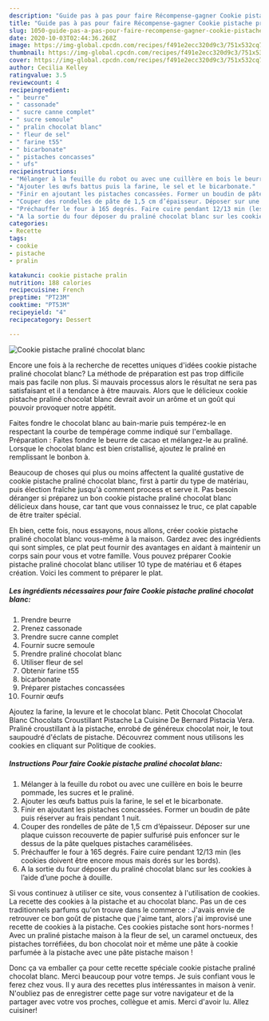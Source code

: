 ```yaml
---
description: "Guide pas à pas pour faire Récompense-gagner Cookie pistache praliné chocolat blanc"
title: "Guide pas à pas pour faire Récompense-gagner Cookie pistache praliné chocolat blanc"
slug: 1050-guide-pas-a-pas-pour-faire-recompense-gagner-cookie-pistache-praline-chocolat-blanc
date: 2020-10-03T02:44:36.268Z
image: https://img-global.cpcdn.com/recipes/f491e2ecc320d9c3/751x532cq70/cookie-pistache-praline-chocolat-blanc-photo-principale-de-la-recette.jpg
thumbnail: https://img-global.cpcdn.com/recipes/f491e2ecc320d9c3/751x532cq70/cookie-pistache-praline-chocolat-blanc-photo-principale-de-la-recette.jpg
cover: https://img-global.cpcdn.com/recipes/f491e2ecc320d9c3/751x532cq70/cookie-pistache-praline-chocolat-blanc-photo-principale-de-la-recette.jpg
author: Cecilia Kelley
ratingvalue: 3.5
reviewcount: 4
recipeingredient:
- " beurre"
- " cassonade"
- " sucre canne complet"
- " sucre semoule"
- " pralin chocolat blanc"
- " fleur de sel"
- " farine t55"
- " bicarbonate"
- " pistaches concasses"
- " ufs"
recipeinstructions:
- "Mélanger à la feuille du robot ou avec une cuillère en bois le beurre pommade, les sucres et le praliné."
- "Ajouter les œufs battus puis la farine, le sel et le bicarbonate."
- "Finir en ajoutant les pistaches concassées. Former un boudin de pâte puis réserver au frais pendant 1 nuit."
- "Couper des rondelles de pâte de 1,5 cm d’épaisseur. Déposer sur une plaque cuisson recouverte de papier sulfurisé puis enfoncer sur le dessus de la pâte quelques pistaches caramélisées."
- "Préchauffer le four à 165 degrés. Faire cuire pendant 12/13 min (les cookies doivent être encore mous mais dorés sur les bords)."
- "A la sortie du four déposer du praliné chocolat blanc sur les cookies à l’aide d’une poche à douille."
categories:
- Recette
tags:
- cookie
- pistache
- pralin

katakunci: cookie pistache pralin 
nutrition: 188 calories
recipecuisine: French
preptime: "PT23M"
cooktime: "PT53M"
recipeyield: "4"
recipecategory: Dessert

---
```



![Cookie pistache praliné chocolat blanc](https://img-global.cpcdn.com/recipes/f491e2ecc320d9c3/751x532cq70/cookie-pistache-praline-chocolat-blanc-photo-principale-de-la-recette.jpg)

Encore une fois à la recherche de recettes uniques d'idées cookie pistache praliné chocolat blanc? La méthode de préparation est pas trop difficile mais pas facile non plus. Si mauvais processus alors le résultat ne sera pas satisfaisant et il a tendance à être mauvais. Alors que le délicieux cookie pistache praliné chocolat blanc devrait avoir un arôme et un goût qui pouvoir provoquer notre appétit.

Faites fondre le chocolat blanc au bain-marie puis tempérez-le en respectant la courbe de tempérage comme indiqué sur l&#39;emballage. Préparation : Faites fondre le beurre de cacao et mélangez-le au praliné. Lorsque le chocolat blanc est bien cristallisé, ajoutez le praliné en remplissant le bonbon à.

Beaucoup de choses qui plus ou moins affectent la qualité gustative de cookie pistache praliné chocolat blanc, first à partir du type de matériau, puis élection fraîche jusqu'à comment process et serve it. Pas besoin déranger si préparez un bon cookie pistache praliné chocolat blanc délicieux dans house, car tant que vous connaissez le truc, ce plat capable de être traiter spécial.


Eh bien, cette fois, nous essayons, nous allons, créer cookie pistache praliné chocolat blanc vous-même à la maison. Gardez avec des ingrédients qui sont simples, ce plat peut fournir des avantages en aidant à maintenir un corps sain pour vous et votre famille. Vous pouvez préparer Cookie pistache praliné chocolat blanc utiliser 10 type de matériau et 6 étapes création. Voici les comment to préparer le plat.

<!--inarticleads1-->

##### Les ingrédients nécessaires pour faire Cookie pistache praliné chocolat blanc:

1. Prendre  beurre
1. Prenez  cassonade
1. Prendre  sucre canne complet
1. Fournir  sucre semoule
1. Prendre  praliné chocolat blanc
1. Utiliser  fleur de sel
1. Obtenir  farine t55
1.   bicarbonate
1. Préparer  pistaches concassées
1. Fournir  œufs


Ajoutez la farine, la levure et le chocolat blanc. Petit Chocolat Chocolat Blanc Chocolats Croustillant Pistache La Cuisine De Bernard Pistacia Vera. Praliné croustillant à la pistache, enrobé de généreux chocolat noir, le tout saupoudré d&#39;éclats de pistache. Découvrez comment nous utilisons les cookies en cliquant sur Politique de cookies. 

<!--inarticleads2-->

##### Instructions Pour faire Cookie pistache praliné chocolat blanc:

1. Mélanger à la feuille du robot ou avec une cuillère en bois le beurre pommade, les sucres et le praliné.
1. Ajouter les œufs battus puis la farine, le sel et le bicarbonate.
1. Finir en ajoutant les pistaches concassées. Former un boudin de pâte puis réserver au frais pendant 1 nuit.
1. Couper des rondelles de pâte de 1,5 cm d’épaisseur. Déposer sur une plaque cuisson recouverte de papier sulfurisé puis enfoncer sur le dessus de la pâte quelques pistaches caramélisées.
1. Préchauffer le four à 165 degrés. Faire cuire pendant 12/13 min (les cookies doivent être encore mous mais dorés sur les bords).
1. A la sortie du four déposer du praliné chocolat blanc sur les cookies à l’aide d’une poche à douille.


Si vous continuez à utiliser ce site, vous consentez à l&#39;utilisation de cookies. La recette des cookies à la pistache et au chocolat blanc. Pas un de ces traditionnels parfums qu&#39;on trouve dans le commerce : J&#39;avais envie de retrouver ce bon goût de pistache que j&#39;aime tant, alors j&#39;ai improvisé une recette de cookies à la pistache. Ces cookies pistache sont hors-normes ! Avec un praliné pistache maison à la fleur de sel, un caramel onctueux, des pistaches torréfiées, du bon chocolat noir et même une pâte à cookie parfumée à la pistache avec une pâte pistache maison ! 


Donc ça va emballer ça pour cette recette spéciale cookie pistache praliné chocolat blanc. Merci beaucoup pour votre temps. Je suis confiant vous le ferez chez vous. Il y aura des recettes plus  intéressantes in maison à venir. N'oubliez pas de enregistrer cette page sur votre navigateur et de la partager avec votre vos proches, collègue et amis. Merci d'avoir lu. Allez cuisiner!
